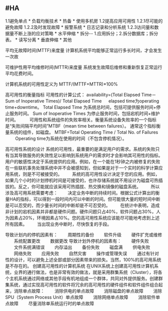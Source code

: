 #HA
---

1.1避免单点
	* 负载均衡技术
	* 热备
	* 使用多机房
1.2提高应用可用性
    1.2.1尽可能的避免故障
    1.2.2及时发现故障
    	* 报警系统
		* 日志记录和分析系统
	1.2.3访问量和数据量不断上涨的应对策略
		* 水平伸缩
		* 拆分--
			1.应用拆分；2.拆分数据库；拆分表。
        * 读写分离
        * 垂直伸缩
        * 其他

平均无故障时间(MTTF)来度量
计算机系统平均能够正常运行多长时间，才会发生一次故


可维护性用平均维修时间(MTTR)来度量
系统发生故障后维修和重新恢复正常运行平均花费时间。

计算机系统的可用性定义为
MTTF/(MTTF+MTTR)*100%


高可用性的衡量指标
可用性的计算公式：
availability=(Total Elapsed Time－Sum of Inoperative Times)/ Total Elapsed Time 　
elapsed time为operating time+downtime。
Total Elapsed Time 为系统总时间，包括可提供服务时间+停止服务时间。
Sum of Inoperative Times 为停止服务时间，包括宕机时间+维护时间。 　　
可用性和系统组件的失败率相关。衡量系统设备失败率的一个指标是“失败间隔平均时间”MTBF（mean time between failures）。
通常这个指标衡量系统的组件，如磁盘。
	MTBF=Total Operating Time / Total No. of Failures 　　
Operating time为系统在使用的时间（不包含停机情况）。


高可用性系统的设计
系统的可用性，最重要的是满足用户的需求。系统的失败只有当其导致服务的失效性足以影响到系统用户的需求时才会影响其可用性的指标。用户的敏感性决定于系统提供的应用。例如，在一个能在1秒钟之内被修复的失败在一些联机事务处理系统中并不会被感知到，但如果是对于一个实时的科学计算应用系统，则是不可被接受的。
　　系统的高可用性设计决定于您的应用。例如，如果几个小时的计划停机时间是可接受的，也许存储系统就不用设计为磁盘可热插拔的。反之，你可能就应该采用可热插拔、热交换和镜像的磁盘系统。
　　所以涉及高可用系统需要考虑：
　　决定业务中断的持续时间。根据公式计算出的衡量HA的指标，可以得到一段时间内可以中断的时间。但可能很大量的短时间中断是可以忍受的，而少量长时间的中断却是不可忍受的。
　　在统计中表明，造成非计划的宕机因素并非都是硬件问题。硬件问题只占40%，软件问题占30%，人为因素占20%，环境因素占10%。您的高可用性系统应该能尽可能地考虑到上述所有因素。
　　当出现业务中断时，尽快恢复的手段。

导致计划内的停机因素有：
　　周期性的备份
　　软件升级
　　硬件扩充或维修
　　系统配置更改
　　数据更改
导致计划外停机的因素有：
　　硬件失败
　　文件系统满错误
　　内存溢出
　　备份失败
　　磁盘满
　　供电失败
　　网络失败
　　应用失败
　　自然灾害
　　操作或管理失误
　　通过有针对性的设计，可以避免上述全部或部分因素带来的损失。当然，100%的高可用系统是不存在的。
创建高可用性的计算机系统
在UNIX系统上创建高可用性计算机系统，业界的通行做法，也是非常有效的做法，就是采用群集系统（Cluster），将各个主机系统通过网络或其他手段有机地组成一个群体，共同对外提供服务。创建群集系统，通过实现高可用性的软件将冗余的高可用性的硬件组件和软件组件组合起来，消除单点故障：
　　消除供电的单点故障
　　消除磁盘的单点故障
　　消除SPU（System Process Unit）单点故障
　　消除网络单点故障
　　消除软件单点故障
　　尽量消除单系统运行时的单点故障




























